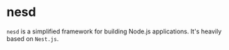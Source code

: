 # nesd
`nesd` is a simplified framework for building Node.js applications.
It's heavily based on `Nest.js`.
